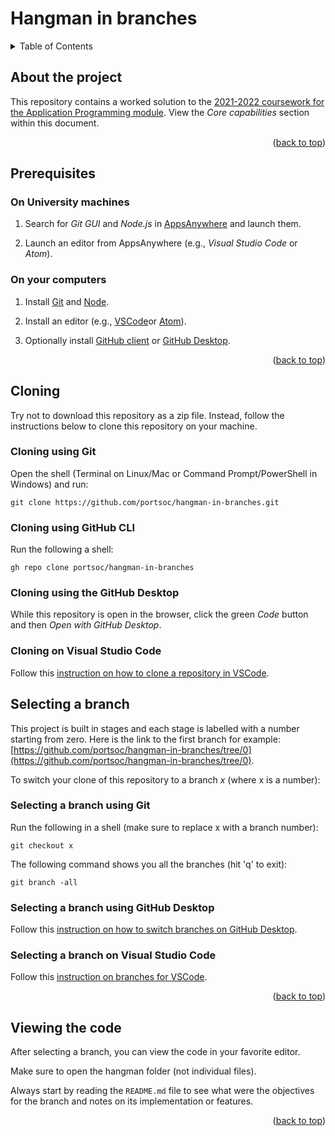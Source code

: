 <div id="top"></div>

<!-- BRANCH TITLE -->

# Hangman in branches

<!-- TABLE OF CONTENTS -->
<details>
  <summary>Table of Contents</summary>
  <ol>
    <li><a href="#about-the-project">About the project</a></li>
    <li><a href="#prerequisites">Prerequisites</a>
      <ul>
        <li><a href="#on-university-machines">On University machines</a></li>
        <li><a href="#on-your-computers">On your computers</a></li>
      </ul>
    </li>
    <li>
      <a href="#cloning">Cloning</a>
      <ul>
        <li><a href="#cloning-using-git">Cloning using Git</a></li>
        <li><a href="#cloning-using-github-cli">Cloning using GitHub CLI</a></li>
        <li><a href="#cloning-using-github-desktop-client">Cloning using GitHub Desktop</a></li>
        <li><a href="#cloning-on-visual-studio-code">Cloning on Visual Studio Code</a></li>
      </ul>
    </li>
    <li>
      <a href="#selecting-a-branch">Selecting a branch</a>
      <ul>
        <li><a href="#selecting-a-branch-using-git">Selecting a branch using Git</a></li>
        <li><a href="#selecting-a-branch-using-github-desktop">Selecting a branch using GitHub Desktop</a></li>
        <li><a href="#selecting-a-branch-on-visual-studio-code">Selecting a branch on Visual Studio Code</a></li>
      </ul>
    </li>
    <li><a href="#viewing-the-code">Viewing the code</a></li>
  </ol>
</details>

<!-- ABOUT THE PROJECT -->

## About the project

This repository contains a worked solution to the [2021-2022 coursework for the Application Programming module](https://docs.google.com/document/d/1cF3u2ldutHaBAzFOEsnVwfKrnPTylOrn-hAGFSDWca8/edit?usp). View the _Core capabilities_ section within this document.

<p align="right">(<a href="#top">back to top</a>)</p>

<!-- PREREQUISITES -->

## Prerequisites

### On University machines

1. Search for _Git GUI_ and _Node.js_ in [AppsAnywhere](https://appsanywhere.port.ac.uk) and launch them.

1. Launch an editor from AppsAnywhere (e.g., _Visual Studio Code_ or _Atom_).

### On your computers

1. Install [Git](https://git-scm.com/book/en/v2/Getting-Started-Installing-Git) and [Node](https://nodejs.org/en/download/).

1. Install an editor (e.g., [VSCode](https://code.visualstudio.com)or [Atom](https://atom.io)).

1. Optionally install [GitHub client](https://github.com/cli/cli) or [GitHub Desktop](https://desktop.github.com).

<p align="right">(<a href="#top">back to top</a>)</p>

<!-- CLONING -->

## Cloning

Try not to download this repository as a zip file.
Instead, follow the instructions below to clone this repository on your machine.

### Cloning using Git

Open the shell (Terminal on Linux/Mac or Command Prompt/PowerShell in Windows) and run:

```
git clone https://github.com/portsoc/hangman-in-branches.git
```

### Cloning using GitHub CLI

Run the following a shell:

```
gh repo clone portsoc/hangman-in-branches
```

### Cloning using the GitHub Desktop

While this repository is open in the browser, click the green _Code_ button and then _Open with GitHub Desktop_.

### Cloning on Visual Studio Code

Follow this [instruction on how to clone a repository in VSCode](https://code.visualstudio.com/docs/editor/versioncontrol#_cloning-a-repository).

<!-- SELECTING A BRANCH -->

## Selecting a branch

This project is built in stages and each stage is labelled with a number starting from zero.
Here is the link to the first branch for example: [https://github.com/portsoc/hangman-in-branches/tree/0](https://github.com/portsoc/hangman-in-branches/tree/0).

To switch your clone of this repository to a branch _x_ (where x is a number):

### Selecting a branch using Git

Run the following in a shell (make sure to replace x with a branch number):

```
git checkout x
```

The following command shows you all the branches (hit 'q' to exit):

```
git branch -all
```

### Selecting a branch using GitHub Desktop

Follow this [instruction on how to switch branches on GitHub Desktop](https://docs.github.com/en/desktop/contributing-and-collaborating-using-github-desktop/making-changes-in-a-branch/managing-branches#switching-between-branches).

### Selecting a branch on Visual Studio Code

Follow this [instruction on branches for VSCode](https://code.visualstudio.com/docs/editor/versioncontrol#_branches-and-tags).

<p align="right">(<a href="#top">back to top</a>)</p>

<!-- RUNNING AND VIEWING THE CODE -->

## Viewing the code

After selecting a branch, you can view the code in your favorite editor.

Make sure to open the hangman folder (not individual files).

Always start by reading the `README.md` file to see what were the objectives for the branch and notes on its implementation or features.

<p align="right">(<a href="#top">back to top</a>)</p>
